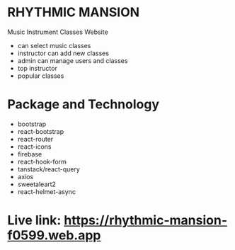# RHYTHMIC MANSION

Music Instrument Classes Website

- can select music classes
- instructor can add new classes
- admin can manage users and classes
- top instructor
- popular classes 

# Package and Technology
* bootstrap
* react-bootstrap
* react-router
* react-icons
* firebase
* react-hook-form
* tanstack/react-query
* axios
* sweetaleart2
* react-helmet-async

# Live link: https://rhythmic-mansion-f0599.web.app
